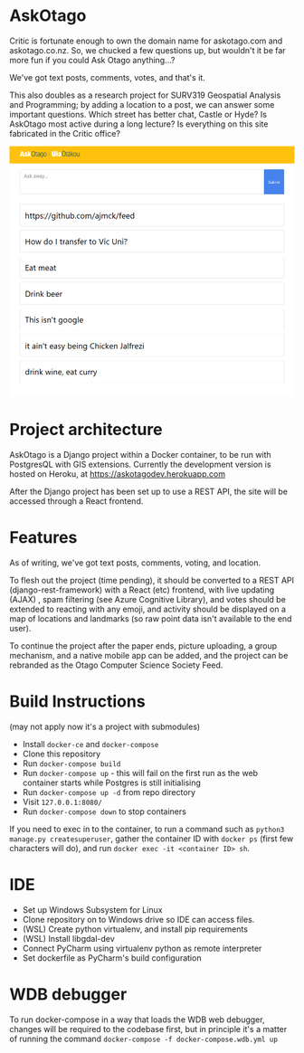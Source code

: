 # AskOtago

Critic is fortunate enough to own the domain name for askotago.com and 
askotago.co.nz. So, we chucked a few questions up, but wouldn't it be far more
fun if you could Ask Otago anything...?

We've got text posts, comments, votes, and that's it.

This also doubles as a research project for SURV319 Geospatial Analysis and
Programming; by adding a location to a post, we can answer some important
questions. Which street has better chat, Castle or Hyde? Is AskOtago most
active during a long lecture? Is everything on this site fabricated in the
Critic office?

![](documentation/homepage.png)



# Project architecture

AskOtago is a Django project within a Docker container, to be run
with PostgresQL with GIS extensions. Currently the development version is
hosted on Heroku, at https://askotagodev.herokuapp.com

After the Django project has been set up to use a REST API, the site will be
accessed through a React frontend.

# Features

As of writing, we've got text posts, comments, voting, and location.

To flesh out the project (time pending), it should be converted to a REST API
(django-rest-framework) with a React (etc) frontend, with live updating (AJAX)
, spam filtering (see Azure Cognitive Library), and votes should be extended
to reacting with any emoji, and activity should be displayed on a map of
locations and landmarks (so raw point data isn't available to the end user).

To continue the project after the paper ends, picture uploading, a group
mechanism, and a native mobile app can be added, and the project can be
rebranded as the Otago Computer Science Society Feed.


# Build Instructions

(may not apply now it's a project with submodules)

* Install `docker-ce` and `docker-compose`
* Clone this repository
* Run `docker-compose build`
* Run `docker-compose up` - this will fail on the first run as the web
    container starts while Postgres is still initialising
* Run `docker-compose up -d` from repo directory
* Visit `127.0.0.1:8080/`
* Run `docker-compose down` to stop containers

If you need to exec in to the container, to run a command such as
`python3 manage.py createsuperuser`, gather the container ID with `docker ps`
(first few characters will do), and run `docker exec -it <container ID> sh`.

# IDE

* Set up Windows Subsystem for Linux
* Clone repository on to Windows drive so IDE can access files.
* (WSL) Create python virtualenv, and install pip requirements
* (WSL) Install libgdal-dev
* Connect PyCharm using virtualenv python as remote interpreter
* Set dockerfile as PyCharm's build configuration

# WDB debugger

To run docker-compose in a way that loads the WDB web debugger, changes will be required to the codebase first, but in principle it's a matter of running the command `docker-compose -f docker-compose.wdb.yml up`
